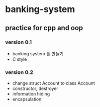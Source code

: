 # banking-system
practice for cpp and oop
---
### version 0.1
- banking system 틀 만들기
- C style

### version 0.2
- change struct Account to class Account
- constructor, destroyer
- information hiding
- encapsulation 
